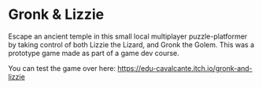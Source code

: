 # Gronk & Lizzie

Escape an ancient temple in this small local multiplayer puzzle-platformer by taking control of both Lizzie the Lizard, and Gronk the Golem.
This was a prototype game made as part of a game dev course.

You can test the game over here: https://edu-cavalcante.itch.io/gronk-and-lizzie

